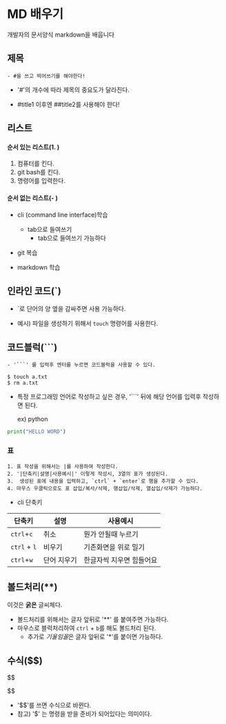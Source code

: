 # MD 배우기

개발자의 문서양식  markdown을 배웁니다



## 제목

	- #을 쓰고 띄어쓰기를 해야한다!

 - '#'의 개수에 따라 제목의 중요도가 달라진다.

 - #title1 이후엔 ##title2를 사용해야 한다!

   

## 리스트

#### 순서 있는 리스트(1. )

1. 컴퓨터를 킨다.
2. git bash를 킨다.
3. 명령어를 입력한다.

#### 순서 없는 리스트(- )

- cli (command line interface)학습
  - tab으로 들여쓰기
    - tab으로 들여쓰기 가능하다
  
- git 복습

- markdown 학습

  

## 인라인 코드(`)

 - `로 단어의 양 옆을 감싸주면 사용 가능하다.

 - 예시) 파일을 생성하기 위해서 `touch` 명령어를 사용한다.

   

## 코드블럭(```)

	- '```' 를 입력후 엔터를 누르면 코드블럭을 사용할 수 있다.

```select a language
$ touch a.txt
$ rm a.txt

```

 - 특정 프로그래밍 언어로 작성하고 싶은 경우, '```' 뒤에 해당 언어를 입력후 작성하면 된다.

   ex) python 

```python
print("HELLO WORD")
```



### 표

 	1. 표 작성을 위해서는 |를 사용하여 작성한다.
 	2. '|단축키|설명|사용예시|' 이렇게 작성시, 3열의 표가 생성된다.
 	3.  생성된 표에 내용을 입력하고, `ctrl` + `enter`로 행을 추가할 수 있다. 
 	4. 마우스 우클릭으로도 표 삽입/복사/삭제, 행삽입/삭제, 열삽입/삭제가 가능하다.

- cli 단축키

| 단축키       | 설명        | 사용예시                 |
| ------------ | ----------- | ------------------------ |
| `ctrl`+`c`   | 취소        | 뭔가 안될때 누르기       |
| `ctrl` + `l` | 비우기      | 기존화면을 위로 밀기     |
| `ctrl`+`w`   | 단어 지우기 | 한글자씩 지우면 힘들어요 |

## 볼드처리(**)

이것은 **굵은** 글씨체다.

- 볼드처리를 위해서는 글자 앞뒤로 '**' 를 붙여주면 가능하다.
- 마우스로 블럭처리하여 `ctrl` + `b`를 해도 볼드처리 된다.
  - 추가로 *기울임꼴*은 글자 앞뒤로 '*'를 붙이면 가능하다.



## 수식($$)

$$

$$

- '$$'를 쓰면 수식으로 바뀐다.
- 참고) '$' 는 명령을 받을 준비가 되어있다는 의미이다. 

